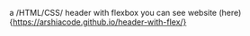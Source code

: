 a /HTML/CSS/ header with flexbox you can see website (here){https://arshiacode.github.io/header-with-flex/}
